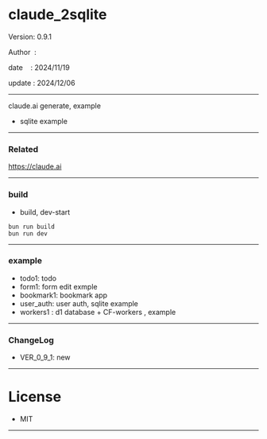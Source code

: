 ﻿# claude_2sqlite

 Version: 0.9.1

 Author  :
 
 date    : 2024/11/19

 update :  2024/12/06

***

claude.ai generate, example

* sqlite example

***
### Related

https://claude.ai

***
### build

* build, dev-start

```
bun run build
bun run dev
```

***
### example

* todo1: todo
* form1: form edit exmple
* bookmark1: bookmark app
* user_auth: user auth, sqlite example
* workers1 : d1 database + CF-workers , example

***
### ChangeLog

* VER_0_9_1: new

*** 
# License

* MIT

***

